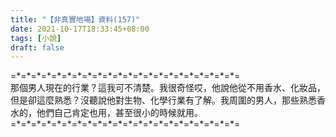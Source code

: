 ```yaml
---
title: "【非真實地場】資料(157)"
date: 2021-10-17T18:33:45+08:00
tags: [小說]
draft: false
---
```


=\*=\*=\*=\*=\*=\*=\*=\*=\*=\*=\*=\*=\*=\*=\*=\*=\*=\*=\*=\*=\*=\*=  
那個男人現在的行業？這我可不清楚。我很奇怪哎，他說他從不用香水、化妝品，但是卻這麼熟悉？沒聽說他對生物、化學行業有了解。我周圍的男人，那些熟悉香水的，他們自己肯定也用，甚至很小的時候就用。    
=\*=\*=\*=\*=\*=\*=\*=\*=\*=\*=\*=\*=\*=\*=\*=\*=\*=\*=\*=\*=\*=\*=  